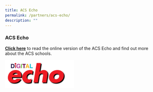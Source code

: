 ```yaml
---
title: ACS Echo
permalink: /partners/acs-echo/
description: ""
---
```

### **ACS Echo**
**[Click here](https://acsecho.com/)** to read the online version of the ACS Echo and find out more about the ACS schools.

<img src="/images/echo.jpg" style="width:45%">